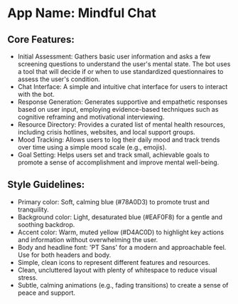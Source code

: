 # **App Name**: Mindful Chat

## Core Features:

- Initial Assessment: Gathers basic user information and asks a few screening questions to understand the user's mental state.  The bot uses a tool that will decide if or when to use standardized questionnaires to assess the user's condition.
- Chat Interface: A simple and intuitive chat interface for users to interact with the bot.
- Response Generation: Generates supportive and empathetic responses based on user input, employing evidence-based techniques such as cognitive reframing and motivational interviewing.
- Resource Directory: Provides a curated list of mental health resources, including crisis hotlines, websites, and local support groups.
- Mood Tracking: Allows users to log their daily mood and track trends over time using a simple mood scale (e.g., emojis).
- Goal Setting: Helps users set and track small, achievable goals to promote a sense of accomplishment and improve mental well-being.

## Style Guidelines:

- Primary color: Soft, calming blue (#78A0D3) to promote trust and tranquility.
- Background color: Light, desaturated blue (#EAF0F8) for a gentle and soothing backdrop.
- Accent color: Warm, muted yellow (#D4AC0D) to highlight key actions and information without overwhelming the user.
- Body and headline font: 'PT Sans' for a modern and approachable feel. Use for both headers and body.
- Simple, clean icons to represent different features and resources.
- Clean, uncluttered layout with plenty of whitespace to reduce visual stress.
- Subtle, calming animations (e.g., fading transitions) to create a sense of peace and support.